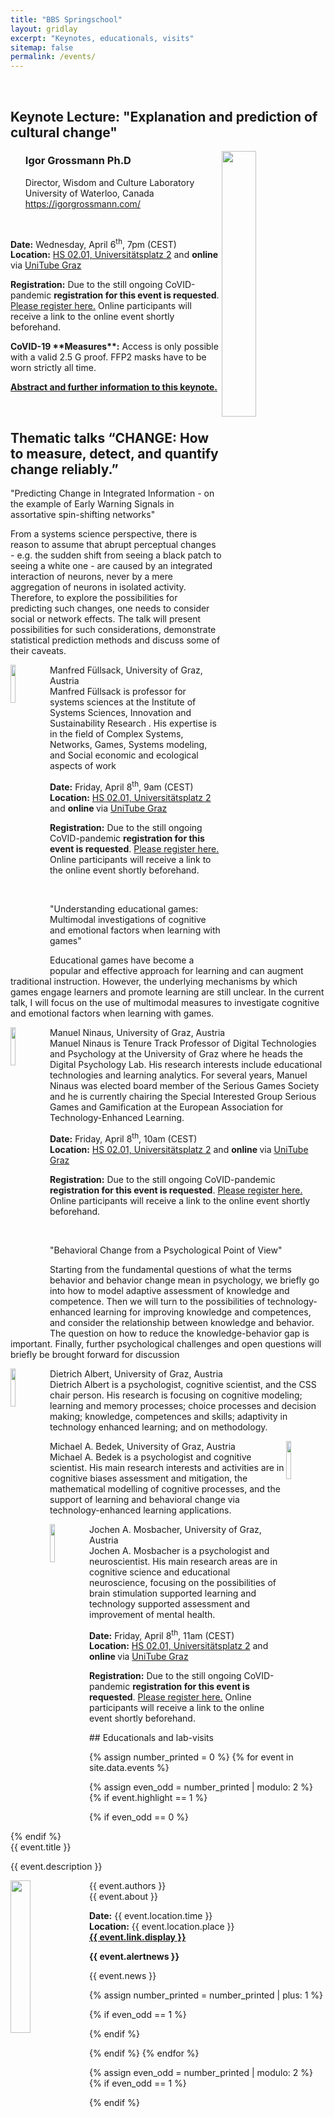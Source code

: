 ```yaml
---
title: "BBS Springschool"
layout: gridlay
excerpt: "Keynotes, educationals, visits"
sitemap: false
permalink: /events/
---
```


<p>&nbsp;</p>

<div class="col-sm-12">
  <div class="well">
  <h2>Keynote Lecture: "Explanation and prediction of cultural change"</h2>
  <img src="{{ site.url }}{{ site.baseurl }}/images/events/igrossmann.jpeg" class="img-responsive" width="33%" style="float: right" />
  
  <ul style="list-style-type:none">
    <li><h3>Igor Grossmann Ph.D</h3></li>
    <li>Director, Wisdom and Culture Laboratory</li>
    <li>University of Waterloo, Canada</li>
    <li><a href="https://igorgrossmann.com/" target="_blank">https://igorgrossmann.com/</a></li>
  </ul>
<p>&nbsp;</p>
<p><strong>Date:</strong> Wednesday, April 6<sup>th</sup>, 7pm (CEST)<br>
<strong>Location:</strong> <a href="https://campusplan.uni-graz.at/0002EG0048" target="_blank">HS 02.01, Universitätsplatz 2</a> and 
<strong> online </strong> via <a href="https://unitube.uni-graz.at/" target="_blank">UniTube Graz</a></p>

 <p><strong>Registration:</strong> Due to the still ongoing CoVID-pandemic <strong>registration for this event is requested</strong>. <a href="https://www.termino.gv.at/meet/b/54bf693805927c350a4673a3d7f42ad3-116375" target="_blank">Please register here.</a> Online participants will receive a link to the online event shortly beforehand.</p>

  <p><strong>CoVID-19 **Measures**:</strong> Access is only possible with a valid 2.5 G proof. FFP2 masks have to be worn strictly all time.</P>

<p><strong><a href="{{ site.url }}/igrossmann">Abstract and further information to this keynote.</a></strong></p>

 </div>
</div>

<p>&nbsp;</p>

## Thematic talks “CHANGE: How to measure, detect, and quantify change reliably.”


<div class="col-sm-12" id="symposium">
  <div class="well">
  <eventtitle id="mfuellsack">"Predicting Change in Integrated Information - on the example of Early Warning Signals in assortative spin-shifting networks"</eventtitle>
  <p>From a systems science perspective, there is reason to assume that abrupt perceptual changes - e.g. the sudden shift from seeing a black patch to seeing a white one - are caused by an integrated interaction of neurons, never by a mere aggregation of neurons in isolated activity. Therefore, to explore the possibilities for predicting such changes, one needs to consider social or network effects. The talk will present possibilities for such considerations, demonstrate statistical prediction methods and discuss some of their caveats.
 </p>
   <p><img src="{{ site.url }}{{ site.baseurl }}/images/events/mfuellsack.jpg" class="img-responsive" width="12.5%" style="float: left" />
  <eventauthor>Manfred Füllsack, University of Graz, Austria </eventauthor><br>
   Manfred Füllsack is professor for systems sciences at the Institute of Systems Sciences, Innovation and Sustainability Research . His expertise is in the field of Complex Systems, Networks, Games, Systems modeling, and Social economic and ecological aspects of work</p>
  <p><strong>Date:</strong> Friday, April 8<sup>th</sup>, 9am (CEST)<br>
<strong>Location:</strong> <a href="https://campusplan.uni-graz.at/0002EG0048" target="_blank">HS 02.01, Universitätsplatz 2</a> and 
<strong> online </strong> via <a href="https://unitube.uni-graz.at/" target="_blank">UniTube Graz</a></p>
<p><strong>Registration:</strong> Due to the still ongoing CoVID-pandemic <strong>registration for this event is requested</strong>. <a href="https://www.termino.gv.at/meet/b/40be23648160aa6f5724bcb84694b995-121332" target="_blank">Please register here.</a> Online participants will receive a link to the online event shortly beforehand.</p>
 </div>
</div>

<p>&nbsp;</p>

<div class="col-sm-12">
  <div class="well">
  <eventtitle id="mninaus">"Understanding educational games: Multimodal investigations of cognitive and emotional factors when learning with games"</eventtitle>
  <p>Educational games have become a popular and effective approach for learning and can augment traditional instruction. However, the underlying mechanisms by which games engage learners and promote learning are still unclear. In the current talk, I will focus on the use of multimodal measures to investigate cognitive and emotional factors when learning with games.  
 </p>
   <p><img src="{{ site.url }}{{ site.baseurl }}/images/events/mninaus.jpg" class="img-responsive" width="12.5%" style="float: left" />
  <eventauthor>Manuel Ninaus, University of Graz, Austria </eventauthor><br>
   Manuel Ninaus is Tenure Track Professor of Digital Technologies and Psychology at the University of Graz where he heads the Digital Psychology Lab. His research interests include educational technologies and learning analytics. For several years, Manuel Ninaus was elected board member of the Serious Games Society and he is currently chairing the Special Interested Group Serious Games and Gamification at the European Association for Technology-Enhanced Learning.</p>
  <p><strong>Date:</strong> Friday, April 8<sup>th</sup>, 10am (CEST)<br>
<strong>Location:</strong> <a href="https://campusplan.uni-graz.at/0002EG0048" target="_blank">HS 02.01, Universitätsplatz 2</a> and 
<strong> online </strong> via <a href="https://unitube.uni-graz.at/" target="_blank">UniTube Graz</a></p>
<p><strong>Registration:</strong> Due to the still ongoing CoVID-pandemic <strong>registration for this event is requested</strong>. <a href="https://www.termino.gv.at/meet/b/40be23648160aa6f5724bcb84694b995-121332" target="_blank">Please register here.</a> Online participants will receive a link to the online event shortly beforehand.</p>
 </div>
</div>
<p>&nbsp;</p>
<div class="col-sm-12">
  <div class="well">
  <eventtitle id="dalbert">"Behavioral Change from a Psychological Point of View"</eventtitle>
  <p>Starting from the fundamental questions of what the terms behavior and behavior change mean in psychology, we briefly go into how to model adaptive assessment of knowledge and competence. Then we will turn to the possibilities of technology-enhanced learning for improving knowledge and competences, and consider the relationship between knowledge and behavior. The question on how to reduce the knowledge-behavior gap is important. Finally, further psychological challenges and open questions will briefly be brought forward for discussion </p>
  
  <p><img src="{{ site.url }}{{ site.baseurl }}/images/events/dAlbert.jpg" class="img-responsive" width="12.5%" style="float: left" />
  <eventauthor>Dietrich Albert, University of Graz, Austria </eventauthor><br>
   Dietrich Albert is a psychologist, cognitive scientist, and the CSS chair person. His research is focusing on cognitive modeling; learning and memory processes; choice processes and decision making; knowledge, competences and skills; adaptivity in technology enhanced learning; and on methodology.</p>

  <p><img src="{{ site.url }}{{ site.baseurl }}/images/events/mBedek.jpg" class="img-responsive" width="12.5%" style="float: right" />
  <eventauthor>Michael A. Bedek, University of Graz, Austria </eventauthor><br>
  Michael A. Bedek is a psychologist and cognitive scientist. His main research interests and activities are in cognitive biases assessment and mitigation, the mathematical modelling of cognitive processes, and the support of learning and behavioral change via technology-enhanced learning applications.</p>
  
  <p><img src="{{ site.url }}{{ site.baseurl }}/images/events/jMosbacher.jpg" class="img-responsive" width="12.5%" style="float: left" />
  <eventauthor>Jochen A. Mosbacher, University of Graz, Austria </eventauthor><br>
  Jochen A. Mosbacher is a psychologist and neuroscientist. His main research areas are in cognitive science and educational neuroscience, focusing on the possibilities of brain stimulation supported learning and technology supported assessment and improvement of mental health.</p>

  <p><strong>Date:</strong> Friday, April 8<sup>th</sup>, 11am (CEST)<br>
<strong>Location:</strong> <a href="https://campusplan.uni-graz.at/0002EG0048" target="_blank">HS 02.01, Universitätsplatz 2</a> and 
<strong> online </strong> via <a href="https://unitube.uni-graz.at/" target="_blank">UniTube Graz</a></p>
<p><strong>Registration:</strong> Due to the still ongoing CoVID-pandemic <strong>registration for this event is requested</strong>. <a href="https://www.termino.gv.at/meet/b/40be23648160aa6f5724bcb84694b995-121332" target="_blank">Please register here.</a> Online participants will receive a link to the online event shortly beforehand.</p>
 </div>
</div>
## Educationals and lab-visits

{% assign number_printed = 0 %}
{% for event in site.data.events %}

{% assign even_odd = number_printed | modulo: 2 %}
{% if event.highlight == 1 %}

{% if even_odd == 0 %}
<div class="row">
{% endif %}

<div class="col-sm-6 clearfix" id="{{ event.id }}">
 <div class="well" >
  <eventtitle>{{ event.title }}</eventtitle>
  <p>{{ event.description }}</p>
  <p><img src="{{ site.url }}{{ site.baseurl }}/images/events/{{ event.image }}" class="img-responsive" width="25%" style="float: left" />
  <eventauthor>{{ event.authors }}</eventauthor><br>
  {{ event.about }}</p>
  <p><strong>Date:</strong> {{ event.location.time }}<br>
  <strong>Location:</strong> {{ event.location.place }}<br>
  <strong><a href="{{ event.link.url }}">{{ event.link.display }}</a></strong></p>
  
  <p class="text-danger"><strong> {{ event.alertnews }}</strong></p>
  <p> {{ event.news }}</p>
 </div>
</div>

{% assign number_printed = number_printed | plus: 1 %}

{% if even_odd == 1 %}
</div>
{% endif %}

{% endif %}
{% endfor %}

{% assign even_odd = number_printed | modulo: 2 %}
{% if even_odd == 1 %}
</div>
{% endif %}
